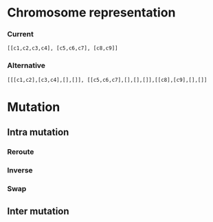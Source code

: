 # Chromosome representation

### Current
```
[[c1,c2,c3,c4], [c5,c6,c7], [c8,c9]]
```
### Alternative

```
[[[c1,c2],[c3,c4],[],[]], [[c5,c6,c7],[],[],[]],[[c8],[c9],[],[]]
```
# Mutation

## Intra mutation

### Reroute

### Inverse

### Swap

## Inter mutation

